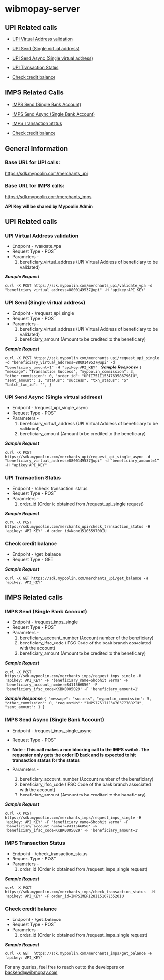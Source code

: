 # wibmopay-server

## UPI Related calls

- [UPI Virtual Address validation](https://github.com/mypoolin/mypoolin-server/blob/master/README.md#upi-virtual-address-validation)

- [UPI Send (Single virtual address)](https://github.com/mypoolin/mypoolin-server/blob/master/README.md#upi-send-single-virtual-address)

- [UPI Send Async (Single virtual address)](https://github.com/mypoolin/mypoolin-server/blob/master/README.md#upi-send-async-single-virtual-address)

- [UPI Transaction Status](https://github.com/mypoolin/mypoolin-server/blob/master/README.md#upi-transaction-status)

- [Check credit balance](https://github.com/mypoolin/mypoolin-server/blob/master/README.md#check-credit-balance)

## IMPS Related Calls

- [IMPS Send (Single Bank Account)](https://github.com/mypoolin/mypoolin-server/blob/master/README.md#imps-send-single-bank-account)

- [IMPS Send Async (Single Bank Account)](https://github.com/mypoolin/mypoolin-server/blob/master/README.md#imps-send-async-single-bank-account)

- [IMPS Transaction Status](https://github.com/mypoolin/mypoolin-server/blob/master/README.md#imps-transaction-status)

- [Check credit balance](https://github.com/mypoolin/mypoolin-server/blob/master/README.md#check-credit-balance-1)


## General Information

### Base URL for UPI calls:

https://sdk.mypoolin.com/merchants_upi

### Base URL for IMPS calls:

https://sdk.mypoolin.com/merchants_imps

**API Key will be shared by Mypoolin Admin**



## UPI Related calls

### UPI Virtual Address validation

- Endpoint		- /validate_vpa
- Request Type	- POST
- Parameters - 
  1. beneficiary_virtual_address (UPI Virtual Address of beneficiary to be validated)

**_Sample Request_**

`curl -X POST https://sdk.mypoolin.com/merchants_upi/validate_vpa -d "beneficiary_virtual_address=8800149537@upi" -H "apikey:API_KEY"`



### UPI Send (Single virtual address)

- Endpoint		- /request_upi_single
- Request Type	- POST
- Parameters - 
  1. beneficiary_virtual_address (UPI Virtual Address of beneficiary to be validated)
  2. beneficiary_amount (Amount to be credited to the beneficiary)


**_Sample Request_**

`curl -X POST https://sdk.mypoolin.com/merchants_upi/request_upi_single -d "beneficiary_virtual_address=8800149537@upi" -d “beneficiary_amount=1” -H "apikey:API_KEY"
`
**_Sample Response_**
`{
    "message": "Transaction Success",
    "mypoolin_commission": 3,
    "other_commission": 0,
    "order_id": "UPII751I1534763586796IU",
    "sent_amount": 1,
    "status": "success",
    "txn_status": "S"
    "batch_txn_id": "",
}`

### UPI Send Async (Single virtual address)

- Endpoint		- /request_upi_single_async
- Request Type	- POST
- Parameters - 
  1. beneficiary_virtual_address (UPI Virtual Address of beneficiary to be validated)
  2. beneficiary_amount (Amount to be credited to the beneficiary)


**_Sample Request_**

`curl -X POST https://sdk.mypoolin.com/merchants_upi/request_upi_single_async -d "beneficiary_virtual_address=8800149537@upi" -d “beneficiary_amount=1” -H "apikey:API_KEY"`


### UPI Transaction Status

- Endpoint		- /check_transaction_status
- Request Type	- POST
- Parameters - 
  1. order_id (Order id obtained from /request_upi_single request)


**_Sample Request_**

`curl -X POST https://sdk.mypoolin.com/merchants_upi/check_transaction_status -H 'apikey: API_KEY' -d order_id=None1510559700IU`


### Check credit balance

- Endpoint		- /get_balance
- Request Type	- GET


**_Sample Request_**

`curl -X GET https://sdk.mypoolin.com/merchants_upi/get_balance -H 'apikey: API_KEY'`


## IMPS Related calls


### IMPS Send (Single Bank Account)

- Endpoint		- /request_imps_single
- Request Type	- POST
- Parameters - 
  1. beneficiary_account_number (Account number of the beneficiary)
  2. beneficiary_ifsc_code (IFSC Code of the bank branch associated with the account)
  3. beneficiary_amount (Amount to be credited to the beneficiary)


**_Sample Request_**

`curl -X POST https://sdk.mypoolin.com/merchants_imps/request_imps_single -H 'apikey: API_KEY' -F 'beneficiary_name=Shobhit Verma' -F 'beneficiary_account_number=8411566856' -F 'beneficiary_ifsc_code=KKBK0005029' -F 'beneficiary_amount=1'`


**_Sample Response_**
`{
    "message": "success",
    "mypoolin_commission": 5,
    "other_commission": 0,
    "requestNo": "IMPSI751I1534763777602IU",
    "sent_amount": 1
}`

### IMPS Send Async (Single Bank Account)


- Endpoint		- /request_imps_single_async
- Request Type	- POST
- **Note			- This call makes a non blocking call to the IMPS switch. The requester only gets the order ID back and is expected to hit transaction status for the status**

- Parameters - 
  1. beneficiary_account_number (Account number of the beneficiary)
  2. beneficiary_ifsc_code (IFSC Code of the bank branch associated with the account)
  3. beneficiary_amount (Amount to be credited to the beneficiary)


**_Sample Request_**

`curl -X POST https://sdk.mypoolin.com/merchants_imps/request_imps_single -H 'apikey: API_KEY' -F 'beneficiary_name=Shobhit Verma' -F 'beneficiary_account_number=8411566856' -F 'beneficiary_ifsc_code=KKBK0005029' -F 'beneficiary_amount=1'`



### IMPS Transaction Status


- Endpoint		-  /check_transaction_status
- Request Type	- POST
- Parameters - 
  1. order_id (Order id obtained from /request_imps_single request)

**_Sample Request_**

`curl -X POST  https://sdk.mypoolin.com/merchants_imps/check_transaction_status  -H 'apikey: API_KEY' -F order_id=IMPSIMERI28I1510723520IU`


### Check credit balance


- Endpoint		-  /get_balance
- Request Type	- POST
- Parameters - 
  1. order_id (Order id obtained from /request_imps_single request)

**_Sample Request_**

`curl -X GET  https://sdk.mypoolin.com/merchants_imps/get_balance -H 'apikey: API_KEY'`


For any queries, feel free to reach out to the developers on backend@wibmopay.com
